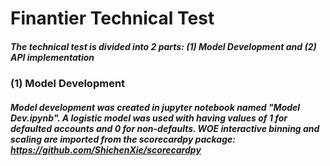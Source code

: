 # Finantier Technical Test
##### The technical test is divided into 2 parts: (1) Model Development and (2) API implementation

### (1) Model Development
##### Model development was created in jupyter notebook named "Model Dev.ipynb". A logistic model was used with having values of 1 for defaulted accounts and 0 for non-defaults. WOE interactive binning and scaling are imported from the scorecardpy package: <https://github.com/ShichenXie/scorecardpy>


